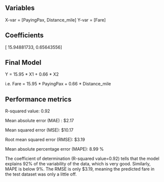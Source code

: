 Variables
---------
X-var = [PayingPax, Distance_mile]
Y-var = [Fare]

Coefficients
------------
[ 15.94881733,   0.65643556]

Final Model
----------- 
Y = 15.95 * X1 + 0.66 * X2

i.e. Fare = 15.95 * PayingPax + 0.66 * Distance_mile

Performance metrics
-------------------
R-squared value: 0.92

Mean absolute error (MAE) : $2.17

Mean squared error (MSE): $10.17

Root mean squared error (RMSE): $3.19

Mean absolute percentage error (MAPE): 8.99 %

The coefficient of determination (R-squared value=0.92) tells that the model explains 92% of the variability of the data, which is very good. Similarly, MAPE is below 9%. The RMSE is only $3.19, meaning the predicted fare in the test dataset was only a little off. 
